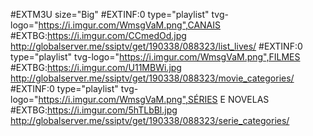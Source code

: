 #EXTM3U size="Big"
#EXTINF:0 type="playlist" tvg-logo="https://i.imgur.com/WmsgVaM.png",CANAIS
#EXTBG:https://i.imgur.com/CCmedOd.jpg
http://globalserver.me/ssiptv/get/190338/088323/list_lives/
#EXTINF:0 type="playlist" tvg-logo="https://i.imgur.com/WmsgVaM.png",FILMES
#EXTBG:https://i.imgur.com/U11MBWi.jpg
http://globalserver.me/ssiptv/get/190338/088323/movie_categories/
#EXTINF:0 type="playlist" tvg-logo="https://i.imgur.com/WmsgVaM.png",SÉRIES E NOVELAS
#EXTBG:https://i.imgur.com/5hTLbBl.jpg
http://globalserver.me/ssiptv/get/190338/088323/serie_categories/
